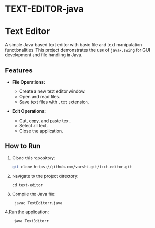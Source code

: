 # TEXT-EDITOR-java
# Text Editor

A simple Java-based text editor with basic file and text manipulation functionalities. This project demonstrates the use of `javax.swing` for GUI development and file handling in Java.

## Features

- **File Operations:**
  - Create a new text editor window.
  - Open and read files.
  - Save text files with `.txt` extension.

- **Edit Operations:**
  - Cut, copy, and paste text.
  - Select all text.
  - Close the application.

## How to Run

1. Clone this repository:
   ```bash
   git clone https://github.com/varshi-git/text-editor.git
   
2. Navigate to the project directory:

       cd text-editor
   
3. Compile the Java file:
   
        javac TextEditorr.java

4.Run the application:

        java TextEditorr



     

